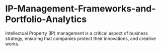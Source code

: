 # IP-Management-Frameworks-and-Portfolio-Analytics
Intellectual Property (IP) management is a critical aspect of business strategy, ensuring that companies protect their innovations, and creative works.
